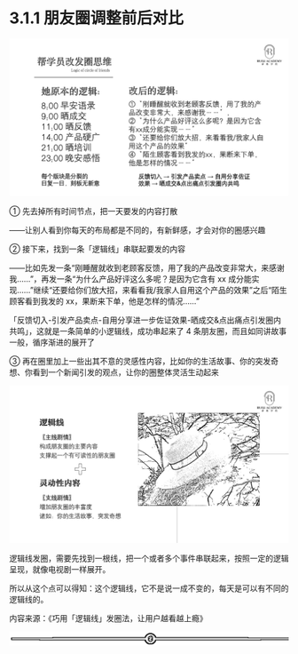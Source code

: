 # 3.1.1 朋友圈调整前后对比

![](img/7e5cfbd0f60c122d9291a1ae44a31429.png)

① 先去掉所有时间节点，把一天要发的内容打散

——让别人看到你每天的布局都是不同的，有新鲜感，才会对你的圈感兴趣

② 接下来，找到一条「逻辑线」串联起要发的内容

——比如先发一条“刚睡醒就收到老顾客反馈，用了我的产品改变非常大，来感谢我……”，再发一条“为什么产品好评这么多呢？是因为它含有 xx 成分能实现……”继续“还要给你们放大招，来看看我/我家人自用这个产品的效果”之后“陌生顾客看到我发的 xx，果断来下单，他是怎样的情况……”

「反馈切入-引发产品卖点-自用分享进一步佐证效果-晒成交&点出痛点引发圈内共鸣」，这就是一条简单的小逻辑线，成功串起来了 4 条朋友圈，而且如同讲故事一般，循序渐进的展开了

③ 再在圈里加上一些出其不意的灵感性内容，比如你的生活故事、你的突发奇想、你看到一个新闻引发的观点，让你的圈整体灵活生动起来

![](img/a0372737c5b83991b73045be65507cef.png)

逻辑线发圈，需要先找到一根线，把一个或者多个事件串联起来，按照一定的逻辑呈现，就像电视剧一样展开。

所以从这个点可以得知：这个逻辑线，它不是说一成不变的，每天是可以有不同的逻辑线的。

内容来源：《巧用「逻辑线」发圈法，让用户越看越上瘾》

![](img/2353e49c541c9280d72f015ad0b89ff5.png)
